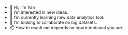 - 👋 Hi, I’m Van
- 👀 I’m interested in new ideas.
- 🌱 I’m currently learning new data analytics tool.
- 💞️ I’m looking to collaborate on big datasets.
- 📫 How to reach me depends on how intentional you are.

<!---
DataAnalystVan/DataAnalystVan is a ✨ special ✨ repository because its `README.md` (this file) appears on your GitHub profile.
You can click the Preview link to take a look at your changes.
--->
